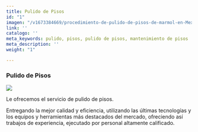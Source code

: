 ```yaml
---
title: Pulido de Pisos
id: "1"
imagen: "/v1673384669/procedimiento-de-pulido-de-pisos-de-marmol-en-Mexico-1024x683_hutkp2.jpg"
link: ''
catalogo: ''
meta_keywords: pulido, pisos, pulido de pisos, mantenimiento de pisos
meta_description: ''
weight: "1"

---
```

### Pulido de Pisos

![](https://res.cloudinary.com/drnun7bay/image/upload/v1673384642/AdobeStock_316301009_uwfzao.jpg)

Le ofrecemos el servicio de pulido de pisos.

Entregando la mejor calidad y eficiencia, utilizando las últimas tecnologías y los equipos y herramientas más destacados del mercado, ofreciendo así trabajos de experiencia, ejecutado por personal altamente calificado.